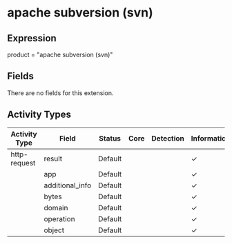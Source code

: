 apache subversion (svn)
=======================

Expression
----------

product = "apache subversion (svn)"

Fields
------

There are no fields for this extension.

Activity Types
--------------

| Activity Type | Field           | Status  | Core | Detection | Informational |
| ------------- | --------------- | ------- | ---- | --------- | ------------- |
| http-request  | result          | Default |      |           | &#10003;      |
|               | app             | Default |      |           | &#10003;      |
|               | additional_info | Default |      |           | &#10003;      |
|               | bytes           | Default |      |           | &#10003;      |
|               | domain          | Default |      |           | &#10003;      |
|               | operation       | Default |      |           | &#10003;      |
|               | object          | Default |      |           | &#10003;      |

